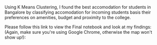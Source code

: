 
Using K Means Clustering, I found the best accomodation for students in Bangalore by classifying accomodation for incoming students basis their preferences on amenities, budget and proximity to the college.

Please follow this link to view the Final notebook and look at my findings: (Again, make sure you're using Google Chrome, otherwise the map won't show up!):
